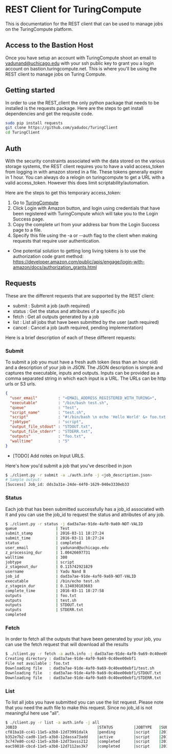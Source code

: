 # REST Client for TuringCompute

This is documentation for the REST client that can be used to manage jobs on the TuringCompute platform.


## Access to the Bastion Host

Once you have setup an account with TuringCompute shoot an email to yadunand@uchicago.edu with your
ssh public key to grant you a login account on bastion.turingcompute.net. This is where you'll be
using the REST client to manage jobs on  Turing Compute.

## Getting started

In order to use the REST_client the only python package that needs to be installed is the requests package.
Here are the steps to get install dependencies and get the requisite code.

```bash
sudo pip install requests
git clone https://github.com/yadudoc/TuringClient
cd TuringClient
```

## Auth

With the security constraints associated with the data stored on the various storage systems, the REST
client requires you to have a valid access_token from logging in with amazon stored in a file. These
tokens generally expire in 1 hour. You can always do a relogin on turingcompute to get a URL with a
valid access_token. However this does limit scriptability/automation.

Here are the steps to get this temporary access_token:

1. Go to [TuringCompute](https://turingcompute.net/login)
2. Click Login with Amazon button, and login using credentials that have been registered with TuringCompute
   which will take you to the Login Success page.
3. Copy the complete url from your address bar from the Login Success page to a file.
4. Specify this file using the -a or --auth flag to the client when making requests that require user authentication.

* One potential solution to getting long living tokens is to use the authorization code grant method:
https://developer.amazon.com/public/apis/engage/login-with-amazon/docs/authorization_grants.html


## Requests

These are the different requests that are supported by the REST client:
* submit : Submit a job (auth required)
* status : Get the status and attributes of a specific job
* fetch  : Get all outputs generated by a job
* list   : List all jobs that have been submitted by the user (auth required)
* cancel : Cancel a job (auth required, pending implementation)

Here is a brief description of each of these different requests:

### Submit

To submit a job you must have a fresh auth token (less than an hour old) and a description of your
job in JSON. The JSON description is simple and captures the executable, inputs and outputs.
Inputs can be provided as a comma separated string in which each input is a URL. The URLs can
be http urls or S3 urls.

```json
{
  "user_email"         : "<EMAIL_ADDRESS_REGISTERED_WITH_TURING>",
  "executable"         : "/bin/bash test.sh",
  "queue"              : "Test",
  "script_name"        : "test.sh",
  "script"             : "#!/bin/bash \n echo 'Hello World' &> foo.txt ",
  "jobtype"            : "script",
  "output_file_stdout" : "STDOUT.txt",
  "output_file_stderr" : "STDERR.txt",
  "outputs"            : "foo.txt",
  "walltime"           : "5"
}
```

* [TODO] Add notes on Input URLS.

Here's how you'd submit a job that you've described in json

```bash
$ ./client.py -r submit -a ./auth.info -j <job_description.json>
# Sample output:
[Success] Job_id: dds3a31e-24de-44f0-1629-040e3330eb33
```


### Status

Each job that has been submitted successfully has a job_id associated with it
and you can use the job_id to request the status and attributes of any job.


```bash
$ ./client.py -r status -j dad3a7ae-91de-4af0-9a69-NOT-VALID
queue                 | Test
submit_stamp          | 2016-03-11 18:27:24
submit_time           | 2016-03-11 18:27:24
status                | completed
user_email            | yadunand@uchicago.edu
z_processing_dur      | 1.00426697731
walltime              | 300
jobtype               | script
z_stageout_dur        | 0.115742921829
username              | Yadu Nand B
job_id                | dad3a7ae-91de-4af0-9a69-NOT-VALID
executable            | /bin/echo test.sh
z_stagein_dur         | 0.134030103683
complete_time         | 2016-03-11 18:27:58
outputs               | foo.txt
outputs               | test.sh
outputs               | STDOUT.txt
outputs               | STDERR.txt
completed
```


### Fetch

In order to fetch all the outputs that have been generated by your job, you can
use the fetch request that will download all the results

```bash
$ ./client.py -r fetch -a auth.info -j dad3a7ae-91de-4af0-9a69-0c40ee00ebf1
Creating directory : dad3a7ae-91de-4af0-9a69-0c40ee00ebf1
File not available : foo.txt
Downloading file   : dad3a7ae-91de-4af0-9a69-0c40ee00ebf1/test.sh
Downloading file   : dad3a7ae-91de-4af0-9a69-0c40ee00ebf1/STDOUT.txt
Downloading file   : dad3a7ae-91de-4af0-9a69-0c40ee00ebf1/STDERR.txt
```


### List

To list all jobs you have submitted you can use the list request. Please note
that you need the auth file to make this request. Since no job_id is not meaningful
here use "all". 

```bash
$ ./client.py -r list -a auth.info -j all
JOBID                                   |STATUS         |JOBTYPE   |SUBMIT_STAMP
cf81ba18-cc41-11e5-a3b8-12d73991dalk    |pending        |script    |2016-02-05 19:51:13
b352e7b2-cad0-11e5-a3b8-12dassa73add    |active         |script    |2016-02-03 23:49:01
3c747e80-cc42-11e5-a3b8-12d73asss212    |completed      |script    |2016-02-05 19:54:15
eac59818-cbcd-11e5-a3b8-12d7112as3k7    |completed      |script    |2016-02-05 06:01:37
```